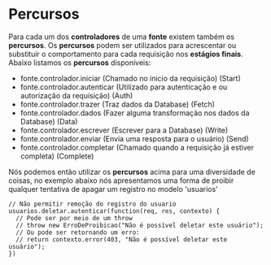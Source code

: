# Percursos

Para cada um dos **controladores** de uma **fonte** existem também os **percursos**. Os **percursos** podem ser utilizados para acrescentar ou substituir o comportamento para cada requisição nos **estágios finais**. Abaixo listamos os **percursos** disponíveis:

- fonte.controlador.iniciar    (Chamado no inicio da requisição)                            (Start) 
- fonte.controlador.autenticar (Utilizado para autenticação e ou autorização da requisição) (Auth)
- fonte.controlador.trazer     (Traz dados da Database)                                     (Fetch)
- fonte.controlador.dados      (Fazer alguma transformação nos dados da Database)           (Data)
- fonte.controlador.escrever   (Escrever para a Database)                                   (Write)
- fonte.controlador.enviar     (Envia uma resposta para o usuário)                          (Send)
- fonte.controlador.completar  (Chamado quando a requisição já estiver completa)            (Complete)
 
Nós podemos então utilizar os **percursos** acima para uma diversidade de coisas, no exemplo abaixo nós apresentamos uma forma de 
proibir qualquer tentativa de apagar um registro no modelo 'usuarios'

    // Não permitir remoção do registro do usuario
    usuarios.deletar.autenticar(function(req, res, contexto) {
      // Pode ser por meio de um throw
      // throw new ErroDeProibicao("Não é possível deletar este usuário");
      // Ou pode ser retornando um erro:
      // return contexto.error(403, "Não é possível deletar este usuário");
    })
